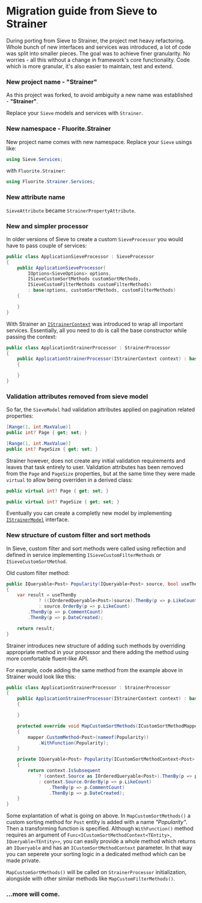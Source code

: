 # Migration guide from Sieve to Strainer

During porting from Sieve to Strainer, the project met heavy refactoring. Whole bunch of new interfaces and services was introduced, a lot of code was split into smaller pieces. The goal was to achieve finer granularity. No worries - all this without a change in framework's core functionality. Code which is more granular, it's also easier to maintain, test and extend.

### New project name - "Strainer"

As this project was forked, to avoid ambiguity a new name was established - **"Strainer"**.

Replace your `Sieve` models and services with `Strainer`.

### New namespace - Fluorite.Strainer

New project name comes with new namespace. Replace your `Sieve` usings like:

```cs
using Sieve.Services;
```

with `Fluorite.Strainer`:

```cs
using Fluorite.Strainer.Services;
```

### New attribute name

`SieveAttribute` became `StrainerPropertyAttribute`.

### New and simpler processor

In older versions of Sieve to create a custom `SieveProcessor` you would have to pass couple of services:

```cs
public class ApplicationSieveProcessor : SieveProcessor
{
    public ApplicationSieveProcessor(
        IOptions<SieveOptions> options, 
        ISieveCustomSortMethods customSortMethods, 
        ISieveCustomFilterMethods customFilterMethods) 
        : base(options, customSortMethods, customFilterMethods)
    {

    }
}
```

With Strainer an [`IStrainerContext`](https://gitlab.com/fluorite/strainer/blob/master/src/Strainer/Services/IStrainerContext.cs) was introduced to wrap all important services. Essentially, all you need to do is call the base constructor while passing the context:

```cs
public class ApplicationStrainerProcessor : StrainerProcessor
{
    public ApplicationStrainerProcessor(IStrainerContext context) : base(context)
    {

    }
}
```

### Validation attributes removed from sieve model

So far, the `SieveModel` had validation attributes applied on pagination related properties:

```cs
[Range(1, int.MaxValue)]
public int? Page { get; set; }

[Range(1, int.MaxValue)]
public int? PageSize { get; set; }
```

Strainer however, does not create any initial validation requirements and leaves that task entirely to user. Validation attributes has been removed from the `Page` and `PageSize` properties, but at the same time they were made `virtual` to allow being overriden in a derived class:

```cs
public virtual int? Page { get; set; }

public virtual int? PageSize { get; set; }
```

 Eventually you can create a completly new model by implementing [`IStrainerModel`](https://gitlab.com/fluorite/strainer/blob/master/src/Strainer/Models/IStrainerModel.cs) interface.

### New structure of custom filter and sort methods

In Sieve, custom filter and sort methods were called using reflection and defined in service implementing `ISieveCustomFilterMethods` or `ISieveCustomSortMethod`.

Old custom filter method:

```cs
public IQueryable<Post> Popularity(IQueryable<Post> source, bool useThenBy, bool desc)
{
    var result = useThenBy
            ? ((IOrderedQueryable<Post>)source).ThenBy(p => p.LikeCount)
            : source.OrderBy(p => p.LikeCount)
        .ThenBy(p => p.CommentCount)
        .ThenBy(p => p.DateCreated);

    return result;
}
```

Strainer introduces new structure of adding such methods by overriding appropriate method in your processor and there adding the method using more comfortable fluent-like API.

For example, code adding the same method from the example above in Strainer would look like this:

```cs
public class ApplicationStrainerProcessor : StrainerProcessor
{
    public ApplicationStrainerProcessor(IStrainerContext context) : base(context)
    {

    }

    protected override void MapCustomSortMethods(ICustomSortMethodMapper mapper)
    {
        mapper.CustomMethod<Post>(nameof(Popularity))
            .WithFunction(Popularity);
    }

    private IQueryable<Post> Popularity(ICustomSortMethodContext<Post> context)
    {
        return context.IsSubsequent
            ? (context.Source as IOrderedQueryable<Post>).ThenBy(p => p.LikeCount)
            : context.Source.OrderBy(p => p.LikeCount)
                .ThenBy(p => p.CommentCount)
                .ThenBy(p => p.DateCreated);
    }
}
```

Some explantation of what is going on above. In `MapCustomSortMethods()` a custom sorting method for `Post` entity is added with a name _"Popularity"_. Then a transforming function is specified. Although `WithFunction()` method requires an argument of `Func<ICustomSortMethodContext<TEntity>, IQueryable<TEntity>>`, you can easily provide a whole method which returns an `IQueryable` and has an `ICustomSortMethodContext` parameter. In that way you can seperete your sorting logic in a dedicated method which can be made private.

`MapCustomSortMethods()` will be called on `StrainerProcessor` initialization, alongside with other similar methods like `MapCustomFilterMethods()`.

### ...more will come.
